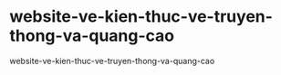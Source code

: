# website-ve-kien-thuc-ve-truyen-thong-va-quang-cao
website-ve-kien-thuc-ve-truyen-thong-va-quang-cao
